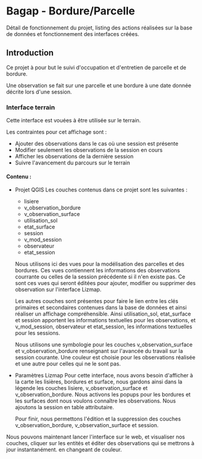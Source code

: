 # Bagap - Bordure/Parcelle

Détail de fonctionnement du projet, listing des actions réalisées sur la base de données et fonctionnement des interfaces créées.

## Introduction
Ce projet à pour but le suivi d'occupation et d'entretien de parcelle et de bordure.

Une observation se fait sur une parcelle et une bordure à une date donnée décrite lors d'une session.


### Interface terrain

Cette interface est vouées à être utilisée sur le terrain.

Les contraintes pour cet affichage sont :
* Ajouter des observations dans le cas où une session est présente
* Modifier seulement les observations de la session en cours
* Afficher les observations de la dernière session
* Suivre l'avancement du parcours sur le terrain

#### Contenu :
* Projet QGIS
Les couches contenus dans ce projet sont les suivantes :
  * lisiere
  * v_observation_bordure
  * v_observation_surface
  * utilisation_sol
  * etat_surface
  * session
  * v_mod_session
  * observateur
  * etat_session

   Nous utilisons ici des vues pour la modélisation des parcelles et des bordures.
Ces vues contiennent les informations des observations courrante ou celles de la session précédente si il n'en existe pas.
Ce sont ces vues qui seront éditées pour ajouter, modifier ou supprimer des observation sur l'interface Lizmap.

   Les autres couches sont présentes pour faire le lien entre les clés primaires et secondaires contenues dans la base de données et ainsi réaliser un affichage compréhensible.
Ainsi utilisation_sol, etat_surface et session apportent les informations textuelles pour les observations, et v_mod_session, observateur et etat_session, les informations textuelles pour les sessions.

   Nous utilisons une symbologie pour les couches v_observation_surface et v_observation_bordure renseignant sur l'avancée du travail sur la session courante. Une couleur est choisie pour les observations réalisée et une autre pour celles qui ne le sont pas.

* Paramètres Lizmap
   Pour cette interface, nous avons besoin d'afficher à la carte les lisières, bordures et surface, nous gardons ainsi dans la légende les couches lisiere, v_observation_surface et v_observation_bordure. Nous activons les popups pour les bordures et les surfaces dont nous voulons connaître les observations. Nous ajoutons la session en table attributaire.

   Pour finir, nous permettons l'édition et la suppression des couches v_observation_bordure, v_observation_surface et session.


Nous pouvons maintenant lancer l'interface sur le web, et visualiser nos couches, cliquer sur les entités et éditer des observations qui se mettrons à jour instantanément.
 en changeant de couleur.